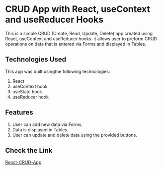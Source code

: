 # CRUD App with React, useContext and useReducer Hooks

This is a simple CRUD (Create, Read, Update, Delete) app created using React, useContext and useReducer hooks. it allows user to preform CRUD operations on data that is entered via Forms and displayed in Tables.

## Technologies Used

This app was built usingthe following technologies:
1. React
2. useContext hook
3. useState hook
4. useReducer hook

## Features

1. User can add new data via Forms.
2. Data is displayed in Tables.
3. User can update and delete data using the provided buttons.

## Check the Link

[React-CRUD-App](https://joyful-dango-79b130.netlify.app/)
